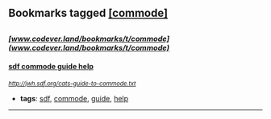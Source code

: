 ## Bookmarks tagged [[commode]](https://www.codever.land/search?q=[commode])

_<sup><sup>[www.codever.land/bookmarks/t/commode](www.codever.land/bookmarks/t/commode)</sup></sup>_
---
#### [sdf commode guide help](http://jwh.sdf.org/cats-guide-to-commode.txt)
_<sup>http://jwh.sdf.org/cats-guide-to-commode.txt</sup>_

* **tags**: [sdf](../tagged/sdf.md), [commode](../tagged/commode.md), [guide](../tagged/guide.md), [help](../tagged/help.md)
---
